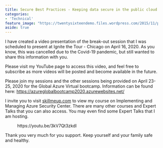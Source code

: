 ```yaml
---
title: Secure Best Practices - Keeping data secure in the public cloud
categories:
- 'Technical'
feature_image: "https://twentysixteendemo.files.wordpress.com/2015/11/post.png"
aside: true
---
```



I have created a video presentation of the break-out session that I was scheduled to present at Ignite the Tour - Chicago on April 16, 2020. As you know, this was cancelled due to the Covid-19 pandemic, but still wanted to share this information with you. 

Please visit my YouTube page to access this video, and feel free to subscribe as more videos will be posted and become available in the future.

Please join my sessions and the other sessions being provided on April 23-25, 2020 for the Global Azure Virtual bootcamp. Information can be found here: <a rel="noreferrer noopener" target="_blank" href="https://azureglobalbootcamp2020.azurewebsites.net/">https://azureglobalbootcamp2020.azurewebsites.net/</a>

I invite you to visit <a rel="noreferrer noopener" href="http://www.skillmeup.com" target="_blank">skillmeup.com</a> to view my course on Implementing and Managing Azure Security Center.  There are many other courses and Expert Talks that you can also access. You may even find some Expert Talks that I am hosting. 


<figure class="wp-block-embed is-type-video is-provider-youtube wp-block-embed-youtube wp-embed-aspect-4-3 wp-has-aspect-ratio"><div class="wp-block-embed__wrapper">
https://youtu.be/3kV7Qt3zkdI
</div></figure>


Thank you very much for you support. Keep yourself and your family safe and healthy.
